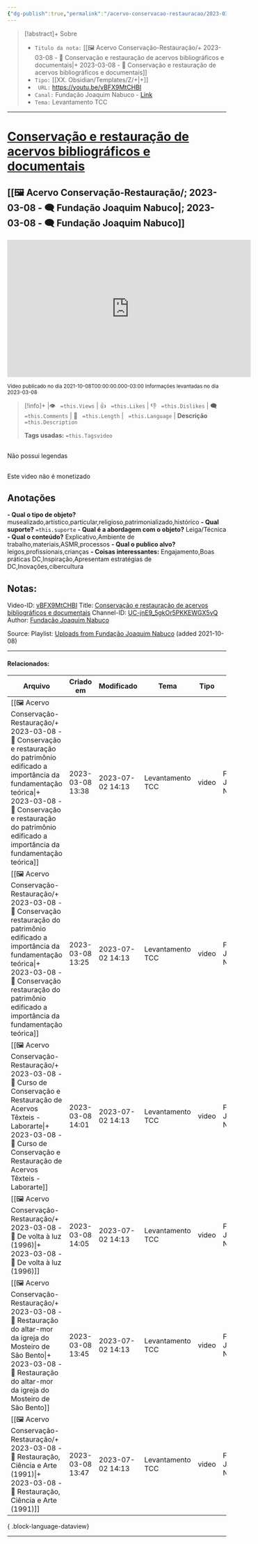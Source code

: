 ```yaml
---
{"dg-publish":true,"permalink":"/acervo-conservacao-restauracao/2023-03-08-conservacao-e-restauracao-de-acervos-bibliograficos-e-documentais/","tags":["🖼️/🎥️"]}
---
```



>[!abstract]+ Sobre
>- `Titulo da nota:`  [[🖼️ Acervo Conservação-Restauração/+ 2023-03-08   -  🎥️ Conservação e restauração de acervos bibliográficos e documentais\|+ 2023-03-08   -  🎥️ Conservação e restauração de acervos bibliográficos e documentais]]
>- `Tipo:`  [[XX. Obsidian/Templates/Z/+\|+]]
>- ` URL:`  https://youtu.be/vBFX9MtCHBI
>- `Canal:` Fundação Joaquim Nabuco - [Link](http://www.youtube.com/@FundacaoJoaquimNabuco)
>- `Tema:`  Levantamento TCC
***

# [Conservação e restauração de acervos bibliográficos e documentais](https://youtu.be/vBFX9MtCHBI)
## [[🖼️ Acervo Conservação-Restauração/; 2023-03-08 - 🗨️ Fundação Joaquim Nabuco\|; 2023-03-08 - 🗨️ Fundação Joaquim Nabuco]]

<center><iframe width="560" height="315" src="https://www.youtube.com/embed/vBFX9MtCHBI" title="YouTube video player" frameborder="0" allow="accelerometer; autoplay; clipboard-write; encrypted-media; gyroscope; picture-in-picture" allowfullscreen></iframe></center>

<small> Vídeo publicado no dia 2021-10-08T00:00:00.000-03:00 </small> 
<small>Informações levantadas no dia 2023-03-08 </small>


>[!info]+ |👁️ ` =this.Views` | 👍 ` =this.Likes`  | 👎 ` =this.Dislikes` | 🗨️  ` =this.Comments` | 🎥️ ` =this.Length` | ` =this.Language` |
>**Descrição**
> ` =this.Description`
> 
> **Tags usadas:** `=this.Tagsvideo`


<p><span><div data-callout-metadata="" data-callout-fold="" data-callout="failure" class="callout node-insert-event"><div class="callout-title"><div class="callout-icon"><svg width="16" height="16"></svg></div><div class="callout-title-inner">Não possui legendas</div></div></div></span></p>

<p><span><div data-callout-metadata="" data-callout-fold="" data-callout="failure" class="callout node-insert-event"><div class="callout-title"><div class="callout-icon"><svg width="16" height="16"></svg></div><div class="callout-title-inner">Este video não é monetizado</div></div></div></span></p>




## Anotações
**- Qual o tipo de objeto?** 
	musealizado,artístico,particular,religioso,patrimonializado,histórico
**- Qual suporte?**
	`=this.suporte`
**- Qual é a abordagem com o objeto?**
	Leiga/Técnica
**- Qual o conteúdo?**
	Explicativo,Ambiente de trabalho,materiais,ASMR,processos
**- Qual o publico alvo?**
	leigos,profissionais,crianças
**- Coisas interessantes:**
	Engajamento,Boas práticas DC,Inspiração,Apresentam estratégias de DC,Inovações,cibercultura

## Notas:

Video-ID: <a target='_blank' href='https://youtu.be/vBFX9MtCHBI'>vBFX9MtCHBI</a>
Title: <a target='_blank' href='https://youtu.be/vBFX9MtCHBI'>Conservação e restauração de acervos bibliográficos e documentais</a>
Channel-ID: <a target='_blank' href='https://www.youtube.com/channel/UC-jnE9_5gkOr5PKKEWGX5vQ'>UC-jnE9_5gkOr5PKKEWGX5vQ</a>
Author: <a target='_blank' href='https://www.youtube.com/channel/UC-jnE9_5gkOr5PKKEWGX5vQ'>Fundação Joaquim Nabuco</a>

Source: Playlist: <a target='_blank' href='https://www.youtube.com/playlist?list=UU-jnE9_5gkOr5PKKEWGX5vQ'>Uploads from Fundação Joaquim Nabuco</a> (added 2021-10-08)


***
#### Relacionados:
| Arquivo                                                                                                                                                                                                                                                                  | Criado em        | Modificado       | Tema             | Tipo  | Canal                   |
| ------------------------------------------------------------------------------------------------------------------------------------------------------------------------------------------------------------------------------------------------------------------------ | ---------------- | ---------------- | ---------------- | ----- | ----------------------- |
| [[🖼️ Acervo Conservação-Restauração/+ 2023-03-08   -  🎥️ Conservação e restauração do patrimônio edificado a importância da fundamentação teórica\|+ 2023-03-08   -  🎥️ Conservação e restauração do patrimônio edificado a importância da fundamentação teórica]] | 2023-03-08 13:38 | 2023-07-02 14:13 | Levantamento TCC | video | Fundação Joaquim Nabuco |
| [[🖼️ Acervo Conservação-Restauração/+ 2023-03-08   -  🎥️ Conservação restauração do patrimônio edificado a importância da fundamentação teórica\|+ 2023-03-08   -  🎥️ Conservação restauração do patrimônio edificado a importância da fundamentação teórica]]     | 2023-03-08 13:25 | 2023-07-02 14:13 | Levantamento TCC | video | Fundação Joaquim Nabuco |
| [[🖼️ Acervo Conservação-Restauração/+ 2023-03-08   -  🎥️ Curso de Conservação e Restauração de Acervos Têxteis - Laborarte\|+ 2023-03-08   -  🎥️ Curso de Conservação e Restauração de Acervos Têxteis - Laborarte]]                                               | 2023-03-08 14:01 | 2023-07-02 14:13 | Levantamento TCC | video | Fundação Joaquim Nabuco |
| [[🖼️ Acervo Conservação-Restauração/+ 2023-03-08   -  🎥️ De volta à luz (1996)\|+ 2023-03-08   -  🎥️ De volta à luz (1996)]]                                                                                                                                       | 2023-03-08 14:05 | 2023-07-02 14:13 | Levantamento TCC | video | Fundação Joaquim Nabuco |
| [[🖼️ Acervo Conservação-Restauração/+ 2023-03-08   -  🎥️ Restauração do altar-mor da igreja do Mosteiro de São Bento\|+ 2023-03-08   -  🎥️ Restauração do altar-mor da igreja do Mosteiro de São Bento]]                                                           | 2023-03-08 13:45 | 2023-07-02 14:13 | Levantamento TCC | video | Fundação Joaquim Nabuco |
| [[🖼️ Acervo Conservação-Restauração/+ 2023-03-08   -  🎥️ Restauração, Ciência e Arte (1991)\|+ 2023-03-08   -  🎥️ Restauração, Ciência e Arte (1991)]]                                                                                                             | 2023-03-08 13:47 | 2023-07-02 14:13 | Levantamento TCC | video | Fundação Joaquim Nabuco |

{ .block-language-dataview}
***